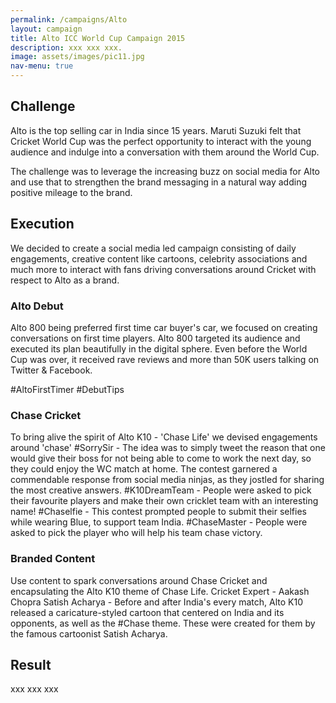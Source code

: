 ```yaml
---
permalink: /campaigns/Alto
layout: campaign
title: Alto ICC World Cup Campaign 2015
description: xxx xxx xxx.
image: assets/images/pic11.jpg
nav-menu: true
---
```


<h2>Challenge</h2>
<p>
Alto is the top selling car in India since 15 years. Maruti Suzuki felt that Cricket World Cup was the perfect opportunity to interact with the young audience and indulge into a conversation with them around the World Cup.
</p>
<p>
The challenge was to leverage the increasing buzz on social media for Alto and use that to strengthen the brand messaging in a natural way adding positive mileage to the brand.
</p>

<h2>Execution</h2>
<p>
We decided to create a social media led campaign consisting of daily engagements, creative content like cartoons, celebrity associations and much more to interact with fans driving conversations around Cricket with respect to Alto as a brand.
</p>

<h3>Alto Debut</h3>
<p>
Alto 800 being preferred first time car buyer's car, we focused on creating conversations on first time players. Alto 800 targeted its audience and executed its plan beautifully in the digital sphere. Even before the World Cup was over, it received rave reviews and more than 50K users talking on Twitter & Facebook.
</p>
#AltoFirstTimer #DebutTips

<h3>Chase Cricket</h3>
<p>
To bring alive the spirit of Alto K10 - 'Chase Life' we devised engagements around 'chase'
#SorrySir - The idea was to simply tweet the reason that one would give their boss for not being able to come to work the next day, so they could enjoy the WC match at home. The contest garnered a commendable response from social media ninjas, as they jostled for sharing the most creative answers.
#K10DreamTeam - People were asked to pick their favourite players and make their own cricklet team with an interesting name! #Chaselfie - This contest prompted people to submit their selfies while wearing Blue, to support team India. #ChaseMaster - People were asked to pick the player who will help his team chase victory.
</p>

<h3>Branded Content</h3>
<p>
Use content to spark conversations around Chase Cricket and encapsulating the Alto K10 theme of Chase Life.
Cricket Expert - Aakash Chopra
Satish Acharya - Before and after India's every match, Alto K10 released a caricature-styled cartoon that centered on India and its opponents, as well as the #Chase theme. These were created for them by the famous cartoonist Satish Acharya.
</p>

<h2>Result</h2>
<p>
xxx xxx xxx
</p>

